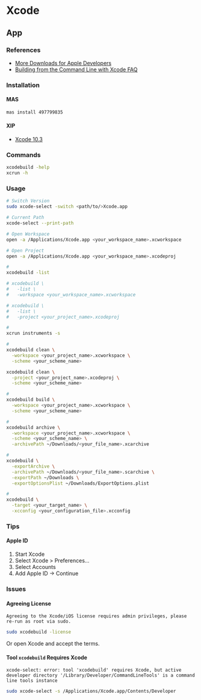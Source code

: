 # Xcode

<!--
https://medium.com/@marksiu/how-to-build-ios-project-with-command-82f20fda5ec5

https://blog.process-one.net/using-a-local-development-trusted-ca-on-macos/
-->

## App

### References

- [More Downloads for Apple Developers](https://developer.apple.com/download/more/?name=Xcode)
- [Building from the Command Line with Xcode FAQ](https://developer.apple.com/library/archive/technotes/tn2339/_index.html)

### Installation

#### MAS

```sh
mas install 497799835
```

#### XIP

- [Xcode 10.3](https://developer.apple.com/services-account/download?path=/Developer_Tools/Xcode_10.3/Xcode_10.3.xip)

### Commands

```sh
xcodebuild -help
xcrun -h
```

### Usage

```sh
# Switch Version
sudo xcode-select -switch <path/to/>Xcode.app

# Current Path
xcode-select --print-path

# Open Workspace
open -a /Applications/Xcode.app <your_workspace_name>.xcworkspace

# Open Project
open -a /Applications/Xcode.app <your_workspace_name>.xcodeproj

#
xcodebuild -list

# xcodebuild \
#   -list \
#   -workspace <your_workspace_name>.xcworkspace

# xcodebuild \
#   -list \
#   -project <your_project_name>.xcodeproj

#
xcrun instruments -s

#
xcodebuild clean \
  -workspace <your_project_name>.xcworkspace \
  -scheme <your_scheme_name>

xcodebuild clean \
  -project <your_project_name>.xcodeproj \
  -scheme <your_scheme_name>

#
xcodebuild build \
  -workspace <your_project_name>.xcworkspace \
  -scheme <your_scheme_name>

#
xcodebuild archive \
  -workspace <your_project_name>.xcworkspace \
  -scheme <your_scheme_name> \
  -archivePath ~/Downloads/<your_file_name>.xcarchive

#
xcodebuild \
  -exportArchive \
  -archivePath ~/Downloads/<your_file_name>.scarchive \
  -exportPath ~/Downloads \
  -exportOptionsPlist ~/Downloads/ExportOptions.plist

#
xcodebuild \
  -target <your_target_name> \
  -xcconfig <your_configuration_file>.xcconfig
```

### Tips

#### Apple ID

1. Start Xcode
2. Select Xcode > Preferences...
3. Select Accounts
3. Add Apple ID -> Continue

<!-- ####

https://stackoverflow.com/questions/3648764/editing-the-iphone-simulator-hosts-file -->

<!-- ####

1. Open Keychain Access
2. Select Keychain Access -> Certificate Assistant -> Request a Certificate From a Certificate Authority...
3.

https://ioscodesigning.com/generating-code-signing-files/ -->

<!-- #### iOS Development Certificate

```sh
open ios/Runner.xcworkspace
``` -->

### Issues

#### Agreeing License

```log
Agreeing to the Xcode/iOS license requires admin privileges, please re-run as root via sudo.
```

```sh
sudo xcodebuild -license
```

Or open Xcode and accept the terms.

#### Tool `xcodebuild` Requires Xcode

```log
xcode-select: error: tool 'xcodebuild' requires Xcode, but active developer directory '/Library/Developer/CommandLineTools' is a command line tools instance
```

```sh
sudo xcode-select -s /Applications/Xcode.app/Contents/Developer
```

<!-- ####

```log
error: No profiles for 'xxx.xxx.xxx.xxx.xxx' were found: Xcode couldn't find any iOS App Development provisioning profiles matching 'xxx.xxx.xxx.xxx.xxx'. Automatic signing is disabled and unable to generate a profile. To enable automatic signing, pass -allowProvisioningUpdates to xcodebuild. (in target 'xxx-xxx-xxx')
```

TODO -->
